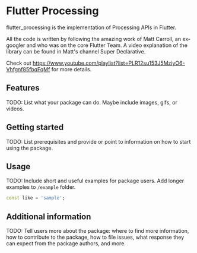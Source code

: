 # Flutter Processing

flutter_processing is the implementation of Processing APIs in Flutter. 

All the code is written by following the amazing work of Matt Carroll, an ex-googler and 
who was on the core Flutter Team. A video explanation of the library can be found 
in Matt's channel Super Declarative. 

Check out https://www.youtube.com/playlist?list=PLR12su153J5MziyO6-Vhfgnf85fbqFqMf for more details. 

## Features

TODO: List what your package can do. Maybe include images, gifs, or videos.

## Getting started

TODO: List prerequisites and provide or point to information on how to
start using the package.

## Usage

TODO: Include short and useful examples for package users. Add longer examples
to `/example` folder.

```dart
const like = 'sample';
```

## Additional information

TODO: Tell users more about the package: where to find more information, how to
contribute to the package, how to file issues, what response they can expect
from the package authors, and more.
